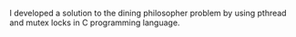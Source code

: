I developed a solution to the dining philosopher problem by using pthread and mutex locks in C programming language.
